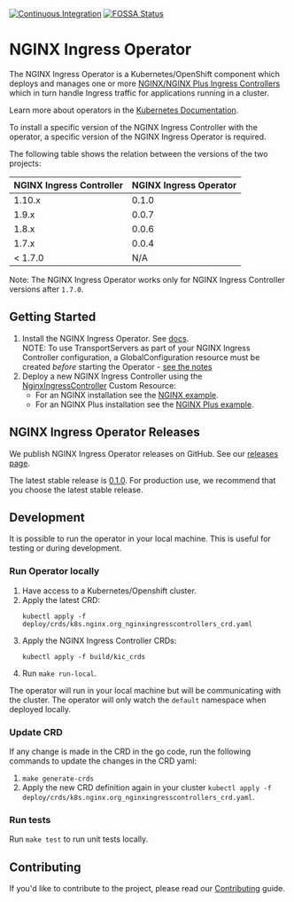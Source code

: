 [![Continuous Integration](https://github.com/nginxinc/nginx-ingress-operator/workflows/Continuous%20Integration/badge.svg)](https://github.com/nginxinc/nginx-ingress-operator/actions) [![FOSSA Status](https://app.fossa.com/api/projects/custom%2B5618%2Fgithub.com%2Fnginxinc%2Fnginx-ingress-operator.svg?type=shield)](https://app.fossa.com/projects/custom%2B5618%2Fgithub.com%2Fnginxinc%2Fnginx-ingress-operator?ref=badge_shield)

# NGINX Ingress Operator

The NGINX Ingress Operator is a Kubernetes/OpenShift component which deploys and manages one or more [NGINX/NGINX Plus Ingress Controllers](https://github.com/nginxinc/kubernetes-ingress) which in turn handle Ingress traffic for applications running in a cluster.

Learn more about operators in the [Kubernetes Documentation](https://kubernetes.io/docs/concepts/extend-kubernetes/operator/).

To install a specific version of the NGINX Ingress Controller with the operator, a specific version of the NGINX Ingress Operator is required.

The following table shows the relation between the versions of the two projects:

| NGINX Ingress Controller | NGINX Ingress Operator |
| --- | --- |
| 1.10.x | 0.1.0 |
| 1.9.x | 0.0.7 |
| 1.8.x | 0.0.6 |
| 1.7.x | 0.0.4 |
| < 1.7.0 | N/A |

Note: The NGINX Ingress Operator works only for NGINX Ingress Controller versions after `1.7.0`.

## Getting Started

1. Install the NGINX Ingress Operator. See [docs](./docs/installation.md).
   <br> NOTE: To use TransportServers as part of your NGINX Ingress Controller configuration, a GlobalConfiguration resource must be created *before* starting the Operator - [see the notes](./examples/deployment-oss-min/README.md#TransportServers)
1. Deploy a new NGINX Ingress Controller using the [NginxIngressController](docs/nginx-ingress-controller.md) Custom Resource:
    * For an NGINX installation see the [NGINX example](./examples/deployment-oss-min).
    * For an NGINX Plus installation see the [NGINX Plus example](./examples/deployment-plus-min).

## NGINX Ingress Operator Releases
We publish NGINX Ingress Operator releases on GitHub. See our [releases page](https://github.com/nginxinc/nginx-ingress-operator/releases).

The latest stable release is [0.1.0](https://github.com/nginxinc/nginx-ingress-operator/releases/tag/v0.1.0). For production use, we recommend that you choose the latest stable release.

## Development

It is possible to run the operator in your local machine. This is useful for testing or during development.

### Run Operator locally

1. Have access to a Kubernetes/Openshift cluster.
1. Apply the latest CRD:
    ```
    kubectl apply -f deploy/crds/k8s.nginx.org_nginxingresscontrollers_crd.yaml
    ```
1. Apply the NGINX Ingress Controller CRDs:
    ```
    kubectl apply -f build/kic_crds
    ```
1. Run `make run-local`.

The operator will run in your local machine but will be communicating with the cluster. The operator will only watch the `default` namespace when deployed locally.

### Update CRD

If any change is made in the CRD in the go code, run the following commands to update the changes in the CRD yaml:

1. `make generate-crds`
1. Apply the new CRD definition again in your cluster `kubectl apply -f deploy/crds/k8s.nginx.org_nginxingresscontrollers_crd.yaml`.

### Run tests

Run `make test` to run unit tests locally.

## Contributing

If you'd like to contribute to the project, please read our [Contributing](./CONTRIBUTING.md) guide.
